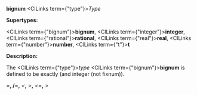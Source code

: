 **bignum** <ClLinks  term={"type"}><i>Type</i></ClLinks> 



**Supertypes:** 



<ClLinks  term={"bignum"}><b>bignum</b></ClLinks>, <ClLinks  term={"integer"}><b>integer</b></ClLinks>, <ClLinks  term={"rational"}><b>rational</b></ClLinks>, <ClLinks  term={"real"}><b>real</b></ClLinks>, <ClLinks  term={"number"}><b>number</b></ClLinks>, <ClLinks  term={"t"}><b>t</b></ClLinks> 



**Description:** 



The <ClLinks  term={"type"}><i>type</i></ClLinks> <ClLinks  term={"bignum"}><b>bignum</b></ClLinks> is defined to be exactly (and integer (not fixnum)). 



**=, /=,** *&lt;***,** *&gt;***,** *&lt;***=,** *&gt;*